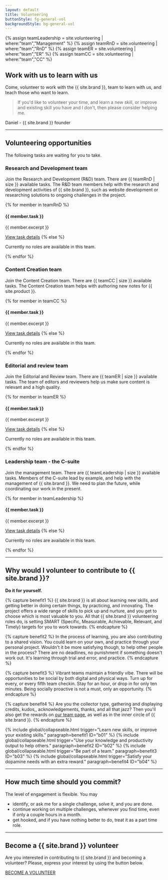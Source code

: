 ```yaml
---
layout: default
title: Volunteering 
buttonStyle: fg-general-vol
backgroundStyle: bg-general-vol
---
```


{% assign teamLeadership = site.volunteering | where:"team","Management" %}
{% assign teamRnD = site.volunteering | where:"team","RnD" %}
{% assign teamER = site.volunteering | where:"team","ER" %}
{% assign teamCC = site.volunteering | where:"team","CC" %}

## Work with us to learn with us

Come, volunteer to work with the {{ site.brand }}, team to learn with us, and teach those who want to learn.

> If you'd like to volunteer your time, and learn a new skill, or improve and existing skill you have and I don't, then please consider helping me.

Daniel - {{ site.brand }} founder

---

## Volunteering opportunities

The following tasks are waiting for you to take.

### Research and Development team

Join the Research and Development (R&D) team.
There are {{ teamRnD | size }} available tasks.
The R&D team members help with the research and development activities of {{ site.brand }}, such as website development or researching solutions to ongoing challenges in the project.

{% for member in teamRnD %}
<h4>{{ member.task }}</h4>

<p>{{ member.excerpt }}</p>

<a href="{{ member.url | prepend: site.baseurl }}" class="{{ page.buttonStyle }}">View task details</a>
{% else %}
<p>Currently no roles are available in this team.</p>
{% endfor %}

### Content Creation team

Join the Content Creation team.
There are {{ teamCC | size }} available tasks.
The Content Creation team helps with authoring new notes for {{ site.product }}.

{% for member in teamCC %}
<h4>{{ member.task }}</h4>

<p>{{ member.excerpt }}</p>

<a href="{{ member.url | prepend: site.baseurl }}" class="{{ page.buttonStyle }}">View task details</a>
{% else %}
<p>Currently no roles are available in this team.</p>
{% endfor %}

### Editorial and review team

Join the Editorial and Review team.
There are {{ teamER | size }} available tasks.
The team of editors and reviewers help us make sure content is relevant and a high quality.

{% for member in teamER %}
<h4>{{ member.task }}</h4>

<p>{{ member.excerpt }}</p>

<a href="{{ member.url | prepend: site.baseurl }}" class="{{ page.buttonStyle }}">View task details</a>
{% else %}
<p>Currently no roles are available in this team.</p>
{% endfor %}

### Leadership team - the C-suite

Join the management team.
There are {{ teamLeadership | size }} available tasks.
Members of the C-suite lead by example, and help with the management of {{ site.brand }}. We need to plan the future, while coordinating our work in the present.

{% for member in teamLeadership %}
<h4>{{ member.task }}</h4>

<p>{{ member.excerpt }}</p>

<a href="{{ member.url | prepend: site.baseurl }}" class="{{ page.buttonStyle }}">View task details</a>
{% else %}
<p>Currently no roles are available in this team.</p>
{% endfor %}

---

## Why would I volunteer to contribute to {{ site.brand }}?

**Do it for yourself.**

{% capture benefit1 %}
{{ site.brand }} is all about learning new skills, and getting better in doing certain things, by practicing, and innovating.
The project offers a wide range of skills to pick up and nurture, and you get to choose which is most valuable to you.
All that {{ site.brand }} volunteering roles do, is setting SMART (Specific, Measurable, Achievable, Relevant, and Timely) targets for you to work towards.
{% endcapture %}

{% capture benefit2 %}
In the process of learning, you are also contributing to a shared vision.
You could learn on your own, and practice through your personal project.
Wouldn't it be more satisfying though, to help other people in the process?
There are no deadlines, no punishment if something doesn't work out.
It's learning through trial and error, and practice.
{% endcapture %}

{% capture benefit3 %}
 Vibrant teams maintain a friendly vibe.
 There will be opportunities to be social by both digital and physical ways.
 Turn up for every, or every fifth team checkin.
 Stay for an hour, or drop in for only ten minutes.
 Being socially proactive is not a must, only an opportunity.
{% endcapture %}

{% capture benefit4 %}
Are you the collector type, gathering and displaying credits, kudos,, acknowledgements, thanks, and all that jazz?
Then you'll also get the rewards on <a href="/about/team/index.html">our team page,</a> as well as in the inner circle of {{ site.brand }}.
{% endcapture %}

{% include global/collapseable.html trigger="Learn new skills, or improve your existing skills." paragraph=benefit1 ID="b01" %}
{% include global/collapseable.html trigger="Use your knowledge and productivity output to help others." paragraph=benefit2 ID="b02" %}
{% include global/collapseable.html trigger="Be part of a team." paragraph=benefit3 ID="b03" %}
{% include global/collapseable.html trigger="Satisfy your dopamine needs with an extra reward." paragraph=benefit4 ID="b04" %}

---

## How much time should you commit?

The level of engagement is flexible. You may

+ identify, or ask me for a single challenge, solve it, and you are done.
+ continue working on multiple challenges, whenever you find time, even if only a couple hours in a month.
+ get hooked, and if you have nothing better to do, treat it as a part time role.

---

## Become a {{ site.brand }} volunteer

Are you interested in contributing to {{ site.brand }} and becoming a volunteer?
Please, express your interest by using the button below.

<!--Note: Decide best method of expressing interest.-->

<a class="{{ page.buttonStyle }}" aria-disabled="false" href="{{ '/volunteering/become-a-volunteer.html' | prepend: site.baseurl }}">BECOME A VOLUNTEER</a>

